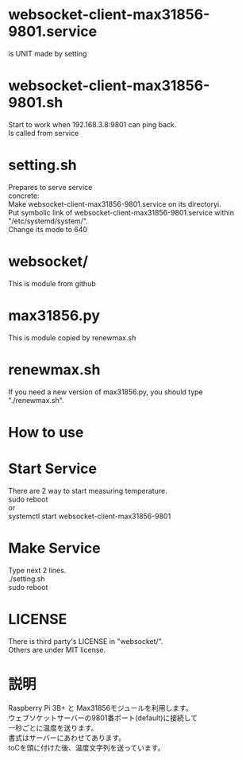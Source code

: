 websocket-client-max31856-9801.service  
=======================================  
is UNIT made by setting 
  
websocket-client-max31856-9801.sh  
=================================  
Start to work when 192.168.3.8:9801 can ping back.  
Is called from service  
  
setting.sh  
==========  
Prepares to serve service  
  concrete:  
    Make websocket-client-max31856-9801.service on its directoryi.  
    Put symbolic link of websocket-client-max31856-9801.service within "/etc/systemd/system/".  
    Change its mode to 640  

websocket/  
==========  
This is module from github  
  
max31856.py  
==========  
This is module copied by renewmax.sh
  
renewmax.sh  
===========  
If you need a new version of max31856.py, you should type "./renewmax.sh".  
  
  
  
How to use  
==========  
  Start Service  
  =============  
  There are 2 way to start measuring temperature.  
    sudo reboot  
     or  
    systemctl start websocket-client-max31856-9801  
    
  Make Service  
  ============  
  Type next 2 lines.  
    ./setting.sh  
    sudo reboot  

LICENSE  
=======  
There is third party's LICENSE in "websocket/".  
Others are under MIT license.  
  
説明  
====  
Raspberry Pi 3B+ と Max31856モジュールを利用します。  
ウェブソケットサーバーの9801番ポート(default)に接続して  
一秒ごとに温度を送ります。  
書式はサーバーにあわせてあります。  
toCを頭に付けた後、温度文字列を送っています。  




